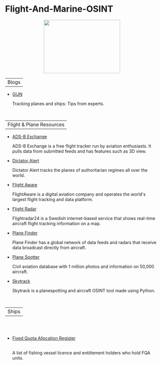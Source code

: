 # Flight-And-Marine-OSINT
<p align="center">
 <img width="250" height="175" src="https://www.cqcore.uk/wp-content/uploads/2024/06/Screenshot-2024-06-13-122030.png">
<table>
    <tr>
        <td>Blogs</td>
    </tr>
</table>
<ul>
<li><a href="https://gijn.org/tracking-planes-and-ships-tips-from-experts/">GIJN</a></li>
 <p>Tracking planes and ships: Tips from experts.</p>
</ul>
</br>
<table>
    <tr>
        <td>Flight & Plane Resources</td>
    </tr>
</table>
<ul>
<li><A href="https://adsbexchange.com/">ADS-B Exchange</A></li>
 <p>ADS-B Exchange is a free flight tracker run by aviation enthusiasts. It pulls data from submitted feeds and has features such as 3D view.</p>
<li><a href="https://data.dictatoralert.org/">Dictator Alert</a></li> 
 <p>Dictator Alert tracks the planes of authoritarian regimes all over the world.</p>
<li><a href="https://flightaware.com/">Flight Aware</a></li>
 <p>FlightAware is a digital aviation company and operates the world's largest flight tracking and data platform.</p>
<li><a href="https://flightradar24.com/">Flight Radar</a></li>
 <p>Flightradar24 is a Swedish internet-based service that shows real-time aircraft flight tracking information on a map.</p>
<li><a href="https://planefinder.net/">Plane Finder</a></li> 
 <p>Plane Finder has a global network of data feeds and radars that receive data broadcast directly from aircraft.</p>
<li><a href="https://www.planespotters.net/">Plane Spotter</a></li>
 <p>Civil aviation database with 1 million photos and information on 50,000 aircraft.</p>
<li><a href="https://github.com/ANG13T/skytrack">Skytrack</a></li>
  <p>Skytrack is a planespotting and aircraft OSINT tool made using Python.</p>
</ul>
<table>
    <tr>
        <td>Ships</td>
    </tr>
</table>
 <ul>
    <li><a href="https://www.fqaregister.service.gov.uk/browse#tabs=0">Fixed Quota Allocation Register</a></li>
     <p>A list of fishing vessel licence and entitlement holders who hold FQA units.</p>
 </ul>

